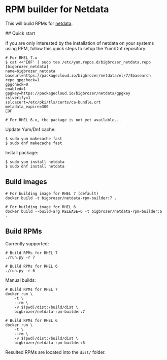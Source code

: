 # RPM builder for Netdata

This will build RPMs for [netdata](https://github.com/firehol/netdata).

## Quick start

If you are only interested by the installation of netdata on your systems using RPM, follow this quick steps to setup the Yum/Dnf repository:

```shell
# For RHEL 7.x
$ cat <<'EOF' | sudo tee /etc/yum.repos.d/bigbrozer_netdata.repo
[bigbrozer_netdata]
name=bigbrozer_netdata
baseurl=https://packagecloud.io/bigbrozer/netdata/el/7/$basearch
repo_gpgcheck=1
gpgcheck=0
enabled=1
gpgkey=https://packagecloud.io/bigbrozer/netdata/gpgkey
sslverify=1
sslcacert=/etc/pki/tls/certs/ca-bundle.crt
metadata_expire=300
EOF

# For RHEL 6.x, the package is not yet available...
```

Update Yum/Dnf cache:

```shell
$ sudo yum makecache fast
$ sudo dnf makecache fast
```

Install package:

```shell
$ sudo yum install netdata
$ sudo dnf install netdata
```

## Build images

```shell
# For building image for RHEL 7 (default)
docker build -t bigbrozer/netdata-rpm-builder:7 .

# For building image for RHEL 6
docker build --build-arg RELEASE=6 -t bigbrozer/netdata-rpm-builder:6 .
```

## Build RPMs

Currently supported:

```shell
# Build RPMs for RHEL 7
./run.py -r 7

# Build RPMs for RHEL 6
./run.py -r 6
```

Manual builds:

```shell
# Build RPMs for RHEL 7
docker run \
    -t \
    --rm \
    -v $(pwd)/dist:/build/dist \
    bigbrozer/netdata-rpm-builder:7

# Build RPMs for RHEL 6
docker run \
    -t \
    --rm \
    -v $(pwd)/dist:/build/dist \
    bigbrozer/netdata-rpm-builder:6
```

Resulted RPMs are located into the `dist/` folder.
